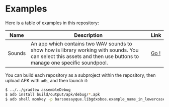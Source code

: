 # Examples

Here is a table of examples in this repository:

| Name | Description | Link |
|------|-------------|------|
| Sounds | An app which  contains two WAV sounds to show how is library working with sounds. You can select this assets and then use buttons to manage one specific soundpool. | [Go !](./samples/sounds) |

You can build each repository as a subproject within the repository, then upload APK with `adb`, and then launch it:

```bash
$ ../../gradlew assembleDebug
$ adb install build/output/apk/debug/*.apk
$ adb shell monkey -p barsoosayque.libgdxoboe.example_name_in_lowercase_here 1
```